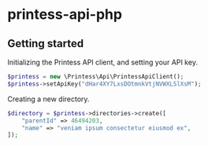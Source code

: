 # printess-api-php

## Getting started ##

Initializing the Printess API client, and setting your API key.

```php
$printess = new \Printess\Api\PrintessApiClient();
$printess->setApiKey("dHar4XY7LxsDOtmnkVtjNVWXLSlXsM");
``` 

Creating a new directory.

```php
$directory = $printess->directories->create([
    "parentId" => 46494203,
    "name" => "veniam ipsum consectetur eiusmod ex",
]);
```
